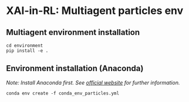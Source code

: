 # XAI-in-RL: Multiagent particles env

## Multiagent environment installation
```
cd environment
pip install -e .
```

## Environment installation (Anaconda)
*Note: Install Anaconda first. See [official website](https://docs.anaconda.com/anaconda/install/linux/) for further information.*
```
conda env create -f conda_env_particles.yml
```

